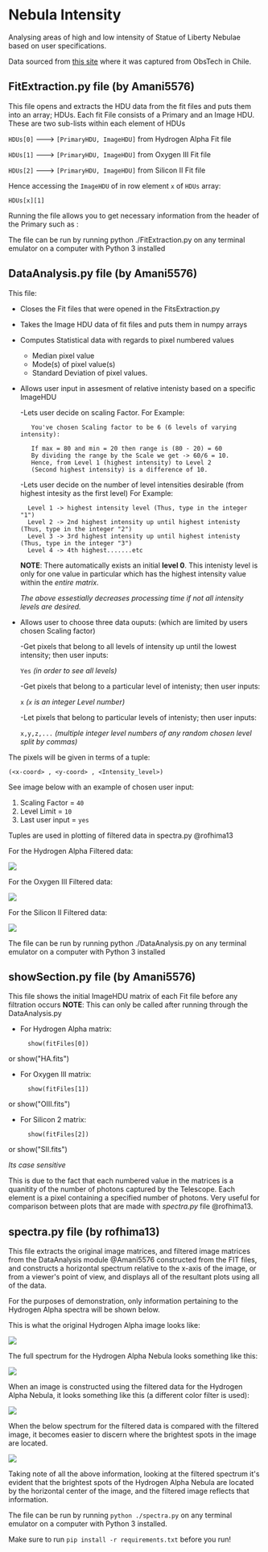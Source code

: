 # Nebula Intensity

Analysing areas of high and low intensity of Statue of Liberty Nebulae based on user specifications.

Data sourced from [this site](https://www.mattdieterich.com/nebuladata "www.mattdieterich.com")  where it was captured from ObsTech in Chile.

## FitExtraction.py file (by Amani5576)
This file opens and extracts the HDU data from the fit files and puts them into an array; HDUs.
Each fit File consists of a Primary and an Image HDU. These are two sub-lists within each element of HDUs

`HDUs[0]` ---> `[PrimaryHDU, ImageHDU]` from Hydrogen Alpha Fit file
 
`HDUs[1]` ---> `[PrimaryHDU, ImageHDU]` from Oxygen III Fit file
 
`HDUs[2]` ---> `[PrimaryHDU, ImageHDU]` from Silicon II Fit file
     
Hence accessing the `ImageHDU` of in row element `x` of `HDUs` array: 
            
    HDUs[x][1]

Running the file allows you to get necessary information from the header of the Primary such as :

The file can be run by running python ./FitExtraction.py on any terminal emulator on a computer with Python 3 installed

## DataAnalysis.py file (by Amani5576)
This file:
* Closes the Fit files that were opened in the FitsExtraction.py

* Takes the Image HDU data of fit files and puts them in numpy arrays

* Computes Statistical data with regards to pixel numbered values
    - Median pixel value
    - Mode(s) of pixel value(s)
    - Standard Deviation of pixel values.
    
* Allows user input in assesment of relative intenisty based on a specific ImageHDU

    -Lets user decide on scaling Factor. For Example:

         You've chosen Scaling factor to be 6 (6 levels of varying intensity):
         
         If max = 80 and min = 20 then range is (80 - 20) = 60
         By dividing the range by the Scale we get -> 60/6 = 10.
         Hence, from Level 1 (highest intensity) to Level 2
         (Second highest intensity) is a difference of 10.
     
    -Lets user decide on the number of level intensities desirable (from highest intesity as the first level)
    For Example:

        Level 1 -> highest intensity level (Thus, type in the integer "1")
        Level 2 -> 2nd highest intensity up until highest intenisty (Thus, type in the integer "2")
        Level 3 -> 3rd highest intensity up until highest intenisty (Thus, type in the integer "3")
        Level 4 -> 4th highest.......etc   
            
    **NOTE**: There automatically exists an initial **level 0**. This intenisty level is only for one value in particular which has the highest intensity value within the *entire matrix*.
             
    *The above essestially decreases processing time if not all intensity levels are desired.*

* Allows user to choose three data ouputs: (which are limited by users chosen Scaling factor)

    -Get pixels that belong to all levels of intensity up until the lowest intensity; then user inputs:
    
    `Yes` *(in order to see all levels)* 
        
    -Get pixels that belong to a particular level of intenisty; then user inputs:
    
    `x` *(`x` is an integer Level number)*
        
    -Let pixels that belong to particular levels of intenisty; then user inputs:
    
    `x,y,z,...` *(multiple integer level numbers of any random chosen level split by commas)*
        
The pixels will be given in terms of a tuple:

    (<x-coord> , <y-coord> , <Intensity_level>)

See image below with an example of chosen user input:

1. Scaling Factor = `40`
2. Level Limit = `10` 
3. Last user input = `yes` 

    
Tuples are used in plotting of filtered data in spectra.py @rofhima13

For the Hydrogen Alpha Filtered data:

<img src="./img/TupleHA.jpeg">
    
For the Oxygen III Filtered data:

<img src="./img/TupleO3.jpeg">
    
For the Silicon II Filtered data:

<img src="./img/TupleS2.jpeg">

The file can be run by running python ./DataAnalysis.py on any terminal emulator on a computer with Python 3 installed

## showSection.py file (by Amani5576)

This file shows the initial ImageHDU matrix of each Fit file before any filtration occurs
**NOTE**: This can only be called after running through the DataAnalysis.py

* For Hydrogen Alpha matrix:

        show(fitFiles[0])
or 
        show("HA.fits")
    
* For Oxygen III matrix:

        show(fitFiles[1])
or 
        show("OIII.fits")
    
* For Silicon 2 matrix:

        show(fitFiles[2])
or 
        show("SII.fits")

*Its case sensitive*
    
This is due to the fact that each numbered value in the matrices is a quanitity of the number of photons captured by the Telescope. Each element is a pixel containing a specified number of photons. Very useful for comparison between plots that are made with *spectra.py* file @rofhima13.

## spectra.py file (by rofhima13)

This file extracts the original image matrices, and filtered image matrices from the DataAnalysis module @Amani5576 constructed from the FIT files, and constructs a horizontal spectrum relative to the x-axis of the image, or from a viewer's point of view, and displays all of the resultant plots using all of the data.

For the purposes of demonstration, only information pertaining to the Hydrogen Alpha spectra will be shown below.

This is what the original Hydrogen Alpha image looks like:

<img src="./img/HA_full_image.png">

The full spectrum for the Hydrogen Alpha Nebula looks something like this:

<img src="./img/HA_full_spectrum.png">

When an image is constructed using the filtered data for the Hydrogen Alpha Nebula, it looks something like this (a different color filter is used):

<img src="./img/HA_filtered_image.png">

When the below spectrum for the filtered data is compared with the filtered image, it becomes easier to discern where the brightest spots in the image are located.

<img src="./img/HA_filtered_spectrum.png">

Taking note of all the above information, looking at the filtered spectrum it's evident that the brightest spots of the Hydrogen Alpha Nebula are located by the horizontal center of the image, and the filtered image reflects that information.

The file can be run by running ```python ./spectra.py``` on any terminal emulator on a computer with Python 3 installed.

Make sure to run ```pip install -r requirements.txt``` before you run!